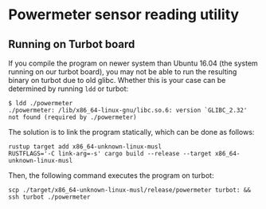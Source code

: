 # Powermeter sensor reading utility

## Running on Turbot board

If you compile the program on newer system than Ubuntu 16.04 (the
system running on our turbot board), you may not be able to run the
resulting binary on turbot due to old glibc. Whether this is your case
can be determined by running `ldd` or turbot:

    $ ldd ./powermeter
    ./powermeter: /lib/x86_64-linux-gnu/libc.so.6: version `GLIBC_2.32' not found (required by ./powermeter)

The solution is to link the program statically, which can be done as follows:

    rustup target add x86_64-unknown-linux-musl
    RUSTFLAGS='-C link-arg=-s' cargo build --release --target x86_64-unknown-linux-musl

Then, the following command executes the program on turbot:

    scp ./target/x86_64-unknown-linux-musl/release/powermeter turbot: && ssh turbot ./powermeter
